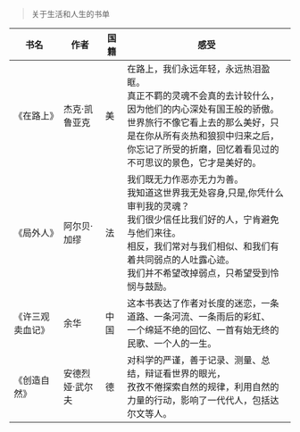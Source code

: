 > 关于生活和人生的书单

|  书名 | 作者 | 国籍 | 感受 |
|------|------|-----|------|
|《在路上》| 杰克·凯鲁亚克 | 美 | 在路上，我们永远年轻，永远热泪盈眶。<br/>真正不羁的灵魂不会真的去计较什么，因为他们的内心深处有国王般的骄傲。<br/>世界旅行不像它看上去的那么美好，只是在你从所有炎热和狼狈中归来之后，<br/>你忘记了所受的折磨，回忆着看见过的不可思议的景色，它才是美好的。|
|《局外人》| 阿尔贝·加缪 | 法 | 我们既无力作恶亦无力为善。<br/>我知道这世界我无处容身,只是,你凭什么审判我的灵魂？<br/>我们很少信任比我们好的人，宁肯避免与他们来往。<br/>相反，我们常对与我们相似、和我们有着共同弱点的人吐露心迹。<br/>我们并不希望改掉弱点，只希望受到怜悯与鼓励。|
|《许三观卖血记》| 余华 | 中国 | 这本书表达了作者对长度的迷恋，一条道路、一条河流、一条雨后的彩虹、<br/>一个绵延不绝的回忆、一首有始无终的民歌、一个人的一生。|
|《创造自然》| 安德烈娅·武尔夫 | 德 | 对科学的严谨，善于记录、测量、总结，辩证看世界的眼光，<br/>孜孜不倦探索自然的规律，利用自然的力量的行动，影响了一代代人，包括达尔文等人。|
